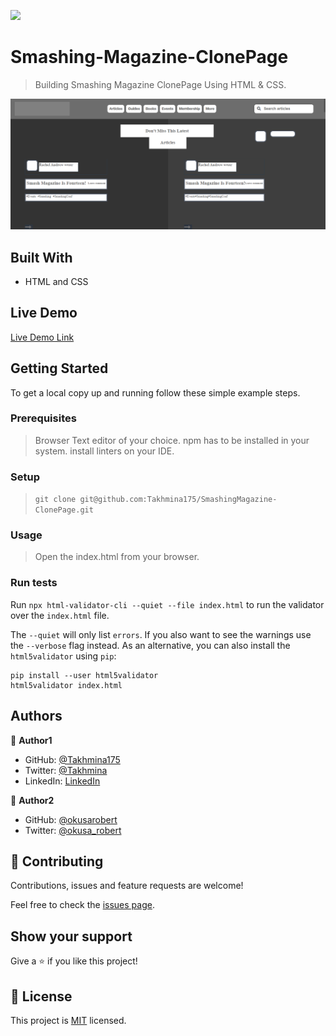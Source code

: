 ![](https://img.shields.io/badge/Microverse-blueviolet)

# Smashing-Magazine-ClonePage

> Building Smashing Magazine ClonePage Using HTML & CSS.

![screenshot](./images/screenshot.png)



## Built With

- HTML and CSS

## Live Demo

[Live Demo Link](https://livedemo.com)


## Getting Started

To get a local copy up and running follow these simple example steps.

### Prerequisites

> Browser
> Text editor of your choice.
> npm has to be installed in your system.
> install linters on your IDE.

### Setup

> `git clone git@github.com:Takhmina175/SmashingMagazine-ClonePage.git`

### Usage

> Open the index.html from your browser.

### Run tests

Run `npx html-validator-cli --quiet --file index.html` to run the validator over the `index.html` file.

The `--quiet` will only list `errors`. If you also want to see the warnings use the `--verbose` flag instead.
As an alternative, you can also install the `html5validator` using `pip`:

```
pip install --user html5validator
html5validator index.html
```




## Authors

👤 **Author1**

- GitHub: [@Takhmina175](https://github.com/Takhmina175)
- Twitter: [@Takhmina](https://twitter.com/Takhmin73630110)
- LinkedIn: [LinkedIn](https://www.linkedin.com/in/takhmina-makhkamova-7628136b/)

👤 **Author2**

- GitHub: [@okusarobert](https://github.com/okusarobert)
- Twitter: [@okusa_robert](https://twitter.com/okusa_robert)


## 🤝 Contributing

Contributions, issues and feature requests are welcome!

Feel free to check the [issues page](https://github.com/Takhmina175/SmashingMagazine-ClonePage/issues).

## Show your support

Give a ⭐️ if you like this project!

## 📝 License

This project is [MIT](lic.url) licensed.



